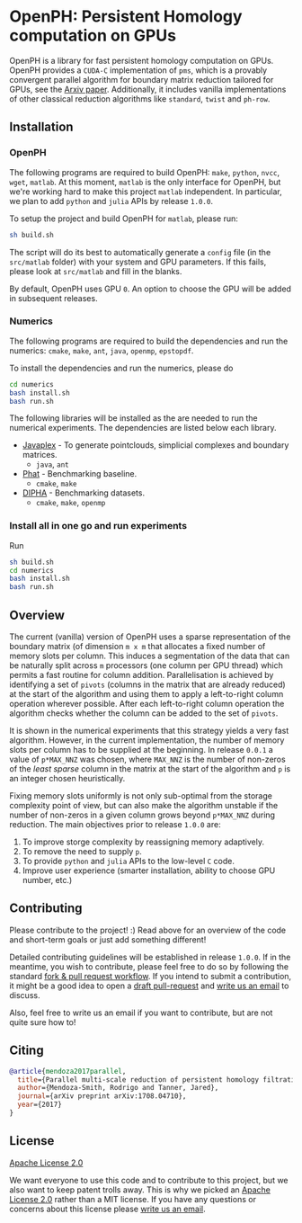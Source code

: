 # OpenPH: Persistent Homology computation on GPUs

OpenPH is a library for fast persistent homology computation on GPUs. OpenPH provides a `CUDA-C` implementation of `pms`, which is a provably convergent parallel algorithm for boundary matrix reduction tailored for GPUs, see the [Arxiv paper](https://arxiv.org/abs/1708.04710). Additionally, it includes vanilla implementations of other classical reduction algorithms like `standard`, `twist` and `ph-row`.

## Installation

### OpenPH

The following programs are required to build OpenPH: `make`, `python`, `nvcc`, `wget`, `matlab`. At this moment, `matlab` is the only interface for OpenPH, but we're working hard to make this project `matlab` independent. In particular, we plan to add `python` and `julia` APIs by release `1.0.0`.

To setup the project and build OpenPH for `matlab`, please run:

```bash
sh build.sh
```

The script will do its best to automatically generate a `config` file (in the `src/matlab` folder) with your system and GPU parameters. If this fails, please look at `src/matlab` and fill in the blanks. 

By default, OpenPH uses GPU `0`. An option to choose the GPU will be added in subsequent releases.

### Numerics

The following programs are required to build the dependencies and run the numerics: `cmake`, `make`, `ant`, `java`, `openmp`, `epstopdf`.

To install the dependencies and run the numerics, please do

```bash
cd numerics
bash install.sh
bash run.sh
```

The following libraries will be installed as the are needed to run the numerical experiments. The dependencies are listed below each library.

* [Javaplex](https://github.com/appliedtopology/javaplex) - To generate pointclouds, simplicial complexes and boundary matrices.
    * `java`, `ant`
* [Phat](https://bitbucket.org/phat-code/phat) - Benchmarking baseline.
    * `cmake`, `make`
* [DIPHA](https://github.com/DIPHA/dipha) - Benchmarking datasets.
    * `cmake`, `make`, `openmp`

### Install all in one go and run experiments

Run

```bash
sh build.sh
cd numerics
bash install.sh
bash run.sh
```

## Overview

The current (vanilla) version of OpenPH uses a sparse representation of the boundary matrix (of dimension `m x m` that allocates a fixed number of memory slots per column. This induces a segmentation of the data that can be naturally split across `m` processors (one column per GPU thread) which permits a fast routine for column addition. Parallelisation is achieved by identifying a set of `pivots` (columns in the matrix that are already reduced) at the start of the algorithm and using them to apply a left-to-right column operation wherever possible. After each left-to-right column operation the algorithm checks whether the column can be added to the set of `pivots`. 

It is shown in the numerical experiments that this strategy yields a very fast algorithm. However, in the current implementation, the number of memory slots per column has to be supplied at the beginning. In release `0.0.1` a value of `p*MAX_NNZ` was chosen, where `MAX_NNZ` is the number of non-zeros of the *least sparse* column in the matrix at the start of the algorithm and `p` is an integer chosen heuristically. 

Fixing memory slots uniformly is not only sub-optimal from the storage complexity point of view, but can also make the algorithm unstable if the number of non-zeros in a given column grows beyond `p*MAX_NNZ` during reduction. The main objectives prior to release `1.0.0` are:

1. To improve storge complexity by reassigning memory adaptively.
2. To remove the need to supply `p`.
3. To provide `python` and `julia` APIs to the low-level `C` code.
4. Improve user experience (smarter installation, ability to choose GPU number, etc.)

## Contributing

Please contribute to the project! :) Read above for an overview of the code and short-term goals or just add something different!

Detailed contributing guidelines will be established in release `1.0.0`. If in the meantime, you wish to contribute, please feel free to do so by following the standard [fork & pull request workflow](https://gist.github.com/Chaser324/ce0505fbed06b947d962). If you intend to submit a contribution, it might be a good idea to open a [draft pull-request](https://github.blog/2019-02-14-introducing-draft-pull-requests/) and [write us an email](mailto:r.mendozasmith@gmail.com) to discuss. 

Also, feel free to write us an email if you want to contribute, but are not quite sure how to!

## Citing

```bibtex
@article{mendoza2017parallel,
  title={Parallel multi-scale reduction of persistent homology filtrations},
  author={Mendoza-Smith, Rodrigo and Tanner, Jared},
  journal={arXiv preprint arXiv:1708.04710},
  year={2017}
}
```

## License

[Apache License 2.0](https://github.com/rodrgo/openph/blob/master/LICENSE)

We want everyone to use this code and to contribute to this project, but we also want to keep patent trolls away. This is why we picked an [Apache License 2.0](https://github.com/rodrgo/openph/blob/master/LICENSE) rather than a MIT license. If you have any questions or concerns about this license please [write us an email](mailto:r.mendozasmith@gmail.com).

